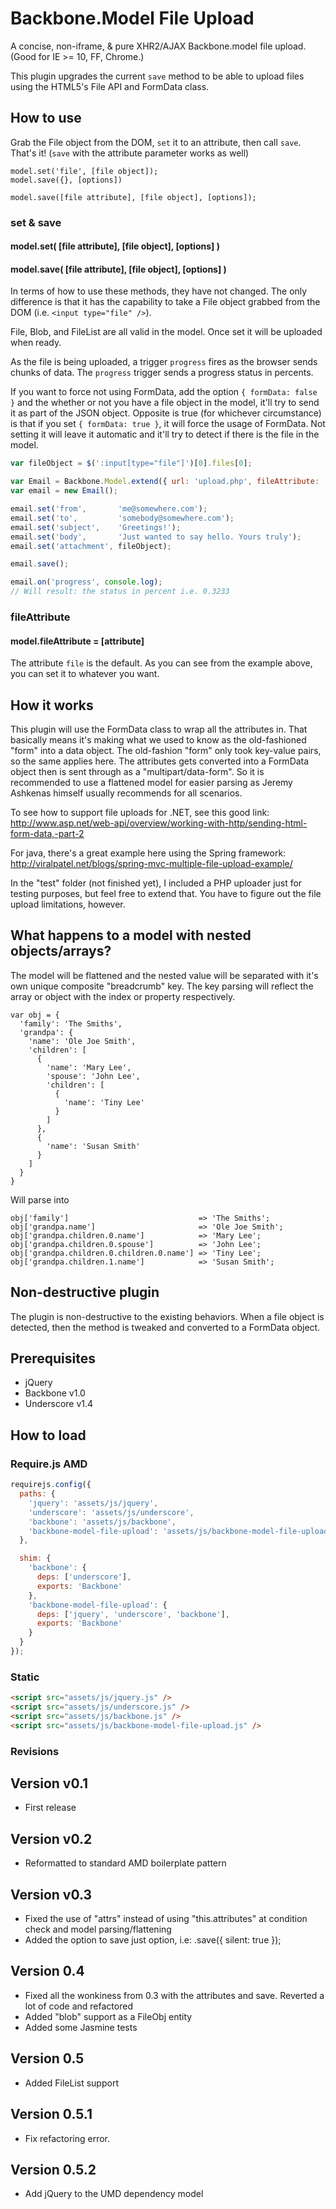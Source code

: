 Backbone.Model File Upload
==========================
A concise, non-iframe, & pure XHR2/AJAX Backbone.model file upload. (Good for IE >= 10, FF, Chrome.)

This plugin upgrades the current `save` method to be able to upload files using the HTML5's File API and FormData class.

## How to use
Grab the File object from the DOM, `set` it to an attribute, then call `save`.  That's it!  (`save` with the attribute parameter works as well)
```
model.set('file', [file object]);
model.save({}, [options])
```
```
model.save([file attribute], [file object], [options]);
```
### set & save
#### model.set( [file attribute], [file object], [options] )
#### model.save( [file attribute], [file object], [options] )

In terms of how to use these methods, they have not changed. The only difference is that it has the capability to take a File object grabbed from the DOM (i.e. `<input type="file" />`). 

File, Blob, and FileList are all valid in the model.  Once set it will be uploaded when ready. 

As the file is being uploaded, a trigger `progress` fires as the browser sends chunks of data.  The `progress` trigger sends a progress status in percents.  

If you want to force not using FormData, add the option `{ formData: false }` and the whether or not you have a file object in the model, it'll try to send it as part of the JSON object.  Opposite is true (for whichever circumstance) is that if you set `{ formData: true }`, it will force the usage of FormData.  Not setting it will leave it automatic and it'll try to detect if there is the file in the model.

```js
var fileObject = $(':input[type="file"]')[0].files[0];

var Email = Backbone.Model.extend({ url: 'upload.php', fileAttribute: 'attachment' });
var email = new Email();

email.set('from',       'me@somewhere.com');
email.set('to',         'somebody@somewhere.com');
email.set('subject',    'Greetings!');
email.set('body',       'Just wanted to say hello. Yours truly');
email.set('attachment', fileObject);

email.save();

email.on('progress', console.log);
// Will result: the status in percent i.e. 0.3233

```
### fileAttribute
#### model.fileAttribute = [attribute]
The attribute `file` is the default. As you can see from the example above, you can set it to whatever you want.

## How it works
This plugin will use the FormData class to wrap all the attributes in.  That basically means it's making what we used to know as the old-fashioned "form" into a data object.  The old-fashion "form" only took key-value pairs, so the same applies here.  The attributes gets converted into a FormData object then is sent through as a "multipart/data-form".  So it is recommended to use a flattened model for easier parsing as Jeremy Ashkenas himself usually recommends for all scenarios.

To see how to support file uploads for .NET, see this good link:
http://www.asp.net/web-api/overview/working-with-http/sending-html-form-data,-part-2

For java, there's a great example here using the Spring framework:
http://viralpatel.net/blogs/spring-mvc-multiple-file-upload-example/

In the "test" folder (not finished yet), I included a PHP uploader just for testing purposes, but feel free to extend that.  You have to figure out the file upload limitations, however.

## What happens to a model with nested objects/arrays?
The model will be flattened and the nested value will be separated with it's own unique composite "breadcrumb" key.  The key parsing will reflect the array or object with the index or property respectively.
```
var obj = {
  'family': 'The Smiths',
  'grandpa': {
    'name': 'Ole Joe Smith',
    'children': [
      {
        'name': 'Mary Lee',
        'spouse': 'John Lee',
        'children': [
          {
            'name': 'Tiny Lee'
          }
        ]
      },
      {
        'name': 'Susan Smith'
      }
    ]
  }
}
``` 
Will parse into
```
obj['family']                             => 'The Smiths';
obj['grandpa.name']                       => 'Ole Joe Smith';
obj['grandpa.children.0.name']            => 'Mary Lee'; 
obj['grandpa.children.0.spouse']          => 'John Lee';
obj['grandpa.children.0.children.0.name'] => 'Tiny Lee';
obj['grandpa.children.1.name']            => 'Susan Smith'; 
```

## Non-destructive plugin
The plugin is non-destructive to the existing behaviors.  When a file object is detected, then the method is tweaked and converted to a FormData object.

## Prerequisites
 - jQuery
 - Backbone v1.0
 - Underscore v1.4

## How to load

### Require.js AMD

```js
requirejs.config({
  paths: {
    'jquery': 'assets/js/jquery',
    'underscore': 'assets/js/underscore',
    'backbone': 'assets/js/backbone',
    'backbone-model-file-upload': 'assets/js/backbone-model-file-upload'
  },

  shim: {
    'backbone': {
      deps: ['underscore'],
      exports: 'Backbone'
    },
    'backbone-model-file-upload': {
      deps: ['jquery', 'underscore', 'backbone'],
      exports: 'Backbone'
    }
  }
});
```

### Static

```html
<script src="assets/js/jquery.js" />
<script src="assets/js/underscore.js" />
<script src="assets/js/backbone.js" />
<script src="assets/js/backbone-model-file-upload.js" />
```

### Revisions

## Version v0.1
- First release

## Version v0.2
- Reformatted to standard AMD boilerplate pattern

## Version v0.3
- Fixed the use of "attrs" instead of using "this.attributes" at condition check and model parsing/flattening
- Added the option to save just option, i.e:  .save({ silent: true });

## Version 0.4
 - Fixed all the wonkiness from 0.3 with the attributes and save.  Reverted a lot of code and refactored
 - Added "blob" support as a FileObj entity
 - Added some Jasmine tests

## Version 0.5
 - Added FileList support

## Version 0.5.1
 - Fix refactoring error.  

## Version 0.5.2
 - Add jQuery to the UMD dependency model

